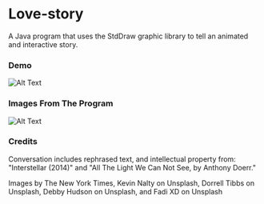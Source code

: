 # Love-story
A Java program that uses the StdDraw graphic library to tell an animated and interactive story.

### Demo
![Alt Text](https://media.giphy.com/media/CfQD9fQaB7VyKFiGTM/giphy.gif)

### Images From The Program
![Alt Text](https://media.giphy.com/media/Aah6j1EiecjIYxJ8n5/giphy.gif)

### Credits
 Conversation includes rephrased text, and intellectual property from:
      "Interstellar (2014)" and "All The Light We Can Not See, by Anthony Doerr."
      
Images by The New York Times, Kevin Nalty on Unsplash, Dorrell Tibbs on Unsplash, Debby Hudson on Unsplash, and Fadi XD on Unsplash
